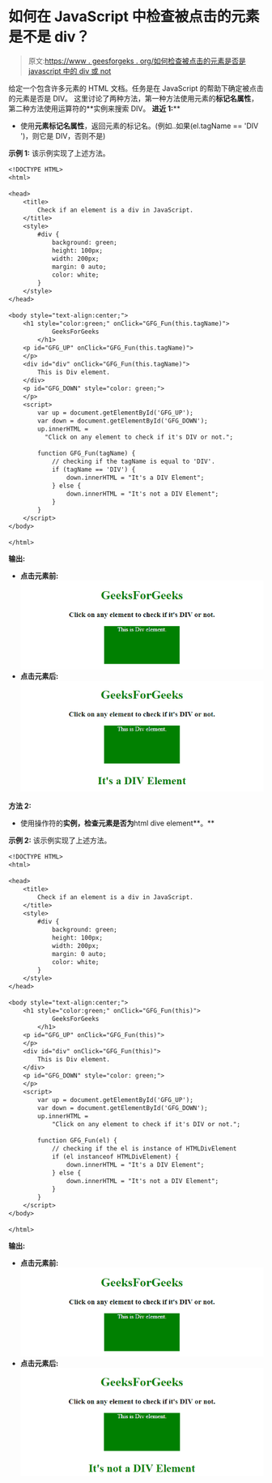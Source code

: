 # 如何在 JavaScript 中检查被点击的元素是不是 div？

> 原文:[https://www . geesforgeks . org/如何检查被点击的元素是否是 javascript 中的 div 或 not](https://www.geeksforgeeks.org/how-to-check-if-the-clicked-element-is-a-div-or-not-in-javascript/)

给定一个包含许多元素的 HTML 文档。任务是在 JavaScript 的帮助下确定被点击的元素是否是 DIV。
这里讨论了两种方法，第一种方法使用元素的**标记名属性**，第二种方法使用运算符的**实例来搜索 DIV。
**进近 1:****

*   使用**元素标记名属性**，返回元素的标记名。(例如..如果(el.tagName == 'DIV ')，则它是 DIV，否则不是)

**示例 1:** 该示例实现了上述方法。

```
<!DOCTYPE HTML>
<html>

<head>
    <title>
        Check if an element is a div in JavaScript.
    </title>
    <style>
        #div {
            background: green;
            height: 100px;
            width: 200px;
            margin: 0 auto;
            color: white;
        }
    </style>
</head>

<body style="text-align:center;">
    <h1 style="color:green;" onClick="GFG_Fun(this.tagName)">  
            GeeksForGeeks  
        </h1>
    <p id="GFG_UP" onClick="GFG_Fun(this.tagName)">
    </p>
    <div id="div" onClick="GFG_Fun(this.tagName)">
        This is Div element.
    </div>
    <p id="GFG_DOWN" style="color: green;">
    </p>
    <script>
        var up = document.getElementById('GFG_UP');
        var down = document.getElementById('GFG_DOWN');
        up.innerHTML = 
          "Click on any element to check if it's DIV or not.";

        function GFG_Fun(tagName) {
            // checking if the tagName is equal to 'DIV'.
            if (tagName == 'DIV') {
                down.innerHTML = "It's a DIV Element";
            } else {
                down.innerHTML = "It's not a DIV Element";
            }
        }
    </script>
</body>

</html>
```

**输出:**

*   **点击元素前:**
    ![](img/4dfb051352359482a36b4ac16cf5e861.png)
*   **点击元素后:**
    ![](img/5cceefdd712950d1762c21d7b391d9b6.png)

**方法 2:**

*   使用操作符的**实例，检查元素是否为**html dive element**。**

**示例 2:** 该示例实现了上述方法。

```
<!DOCTYPE HTML>
<html>

<head>
    <title>
        Check if an element is a div in JavaScript.
    </title>
    <style>
        #div {
            background: green;
            height: 100px;
            width: 200px;
            margin: 0 auto;
            color: white;
        }
    </style>
</head>

<body style="text-align:center;">
    <h1 style="color:green;" onClick="GFG_Fun(this)">  
            GeeksForGeeks  
        </h1>
    <p id="GFG_UP" onClick="GFG_Fun(this)">
    </p>
    <div id="div" onClick="GFG_Fun(this)">
        This is Div element.
    </div>
    <p id="GFG_DOWN" style="color: green;">
    </p>
    <script>
        var up = document.getElementById('GFG_UP');
        var down = document.getElementById('GFG_DOWN');
        up.innerHTML =
            "Click on any element to check if it's DIV or not.";

        function GFG_Fun(el) {
            // checking if the el is instance of HTMLDivElement
            if (el instanceof HTMLDivElement) {
                down.innerHTML = "It's a DIV Element";
            } else {
                down.innerHTML = "It's not a DIV Element";
            }
        }
    </script>
</body>

</html>
```

**输出:**

*   **点击元素前:**
    ![](img/4dfb051352359482a36b4ac16cf5e861.png)
*   **点击元素后:**
    ![](img/1ec66db00035e0dee5942e97e3a5014f.png)